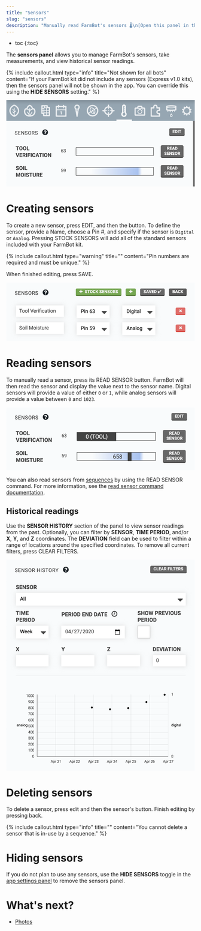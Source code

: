 ```yaml
---
title: "Sensors"
slug: "sensors"
description: "Manually read FarmBot's sensors 🌡️\n[Open this panel in the app](https://my.farm.bot/app/designer/sensors)"
---
```


* toc
{:toc}

The **sensors panel** allows you to manage FarmBot's sensors, take measurements, and view historical sensor readings.

{%
include callout.html
type="info"
title="Not shown for all bots"
content="If your FarmBot kit did not include any sensors (Express v1.0 kits), then the sensors panel will not be shown in the app. You can override this using the **HIDE SENSORS** setting."
%}

![sensors panel](_images/sensors_panel.png)

# Creating sensors

To create a new sensor, press <span class="fb-button fb-gray">EDIT</span>, and then the <span class="fb-button fb-green"><i class='fa fa-plus'></i></span> button. To define the sensor, provide a <span class="fb-input">Name</span>, choose a <span class="fb-dropdown">Pin #</span>, and specify if the sensor is `Digital` or `Analog`. Pressing <span class="fb-button fb-green"><i class='fa fa-plus'></i> STOCK SENSORS</span> will add all of the standard sensors included with your FarmBot kit.

{%
include callout.html
type="warning"
title=""
content="Pin numbers are required and must be unique."
%}

When finished editing, press <span class="fb-button fb-green">SAVE</span>.

![edit sensors](_images/edit_sensors.png)

# Reading sensors

To manually read a sensor, press its <span class="fb-button fb-gray">READ SENSOR</span> button. FarmBot will then read the sensor and display the value next to the sensor name. Digital sensors will provide a value of either `0` or `1`, while analog sensors will provide a value between `0` and `1023`.

![read sensors](_images/read_sensors.png)

You can also read sensors from [sequences](sequences.md) by using the <span class="fb-step fb-read-pin">READ SENSOR</span> command. For more information, see the [read sensor command documentation](sequences/sequence-commands/peripherals-and-sensors.md#read-sensor).

## Historical readings

Use the **SENSOR HISTORY** section of the panel to view sensor readings from the past. Optionally, you can filter by **SENSOR**, **TIME PERIOD**, and/or **X**, **Y**, and **Z** coordinates. The **DEVIATION** field can be used to filter within a range of locations around the specified coordinates. To remove all current filters, press <span class="fb-button fb-gray">CLEAR FILTERS</span>.

![sensor reading history](_images/sensor_reading_history.png)

# Deleting sensors

To delete a sensor, press <span class="fb-button fb-gray">edit</span> and then the sensor's <span class="fb-button fb-red"><i class='fa fa-times'></i></span> button. Finish editing by pressing <span class="fb-button fb-gray">back</span>.

{%
include callout.html
type="info"
title=""
content="You cannot delete a sensor that is in-use by a sequence."
%}

# Hiding sensors

If you do not plan to use any sensors, use the **HIDE SENSORS** toggle in the [app settings panel](settings/account-settings.md) to remove the sensors panel.


# What's next?

 * [Photos](photos.md)
